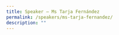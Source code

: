 ```yaml
---
title: Speaker – Ms Tarja Fernández
permalink: /speakers/ms-tarja-fernandez/
description: ""
---
```

